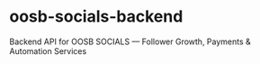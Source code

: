 # oosb-socials-backend
Backend API for OOSB SOCIALS — Follower Growth, Payments &amp; Automation Services

